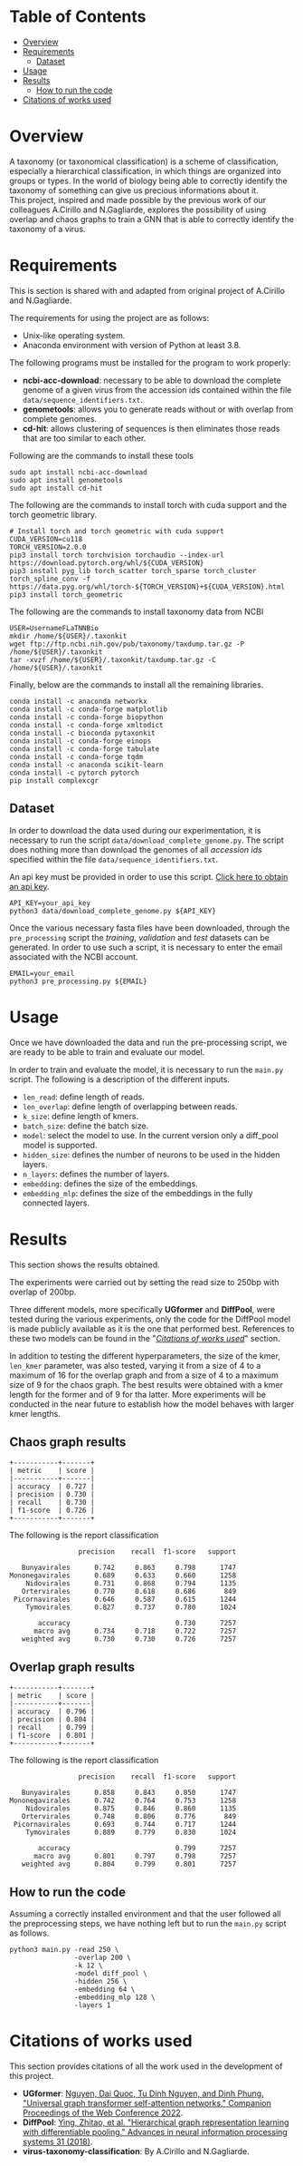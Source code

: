 # Table of Contents

* [Overview](#overview)
* [Requirements](#requirements)
  * [Dataset](#dataset)
* [Usage](#usage)
* [Results](#results)
  * [How to run the code](#how-to-run-the-code)
* [Citations of works used](#citations-of-works-used)

# Overview
A taxonomy (or taxonomical classification) is a scheme of classification, especially a hierarchical classification, in which things are organized into groups or types.
In the world of biology being able to correctly identify the taxonomy of something can give us precious informations about it.\
This project, inspired and made possible by the previous work of our colleagues A.Cirillo and N.Gagliarde, explores the possibility
of using overlap and chaos graphs to train a GNN that is able to correctly identify the taxonomy of a virus.

# Requirements
This is section is shared with and adapted from original project of A.Cirillo and N.Gagliarde.

The requirements for using the project are as follows:
* Unix-like operating system.
* Anaconda environment with version of Python at least 3.8.

The following programs must be installed for the program to work properly:
- **ncbi-acc-download**: necessary to be able to download the complete genome of a given virus from the accession 
ids contained within the file ```data/sequence_identifiers.txt```.
- **genometools**: allows you to generate reads without or with overlap from complete genomes.
- **cd-hit**: allows clustering of sequences is then eliminates those reads that are too similar to each other.

Following are the commands to install these tools

```shell
sudo apt install ncbi-acc-download
sudo apt install genometools
sudo apt install cd-hit
```

The following are the commands to install torch with cuda support and the torch geometric library.

```shell
# Install torch and torch geometric with cuda support
CUDA_VERSION=cu118
TORCH_VERSION=2.0.0
pip3 install torch torchvision torchaudio --index-url https://download.pytorch.org/whl/${CUDA_VERSION}
pip3 install pyg_lib torch_scatter torch_sparse torch_cluster torch_spline_conv -f https://data.pyg.org/whl/torch-${TORCH_VERSION}+${CUDA_VERSION}.html
pip3 install torch_geometric
```

The following are the commands to install taxonomy data from NCBI

```shell
USER=UsernameFLaTNNBio
mkdir /home/${USER}/.taxonkit
wget ftp://ftp.ncbi.nih.gov/pub/taxonomy/taxdump.tar.gz -P /home/${USER}/.taxonkit
tar -xvzf /home/${USER}/.taxonkit/taxdump.tar.gz -C /home/${USER}/.taxonkit
```

Finally, below are the commands to install all the remaining libraries.

```shell
conda install -c anaconda networkx
conda install -c conda-forge matplotlib
conda install -c conda-forge biopython
conda install -c conda-forge xmltodict
conda install -c bioconda pytaxonkit
conda install -c conda-forge einops
conda install -c conda-forge tabulate
conda install -c conda-forge tqdm
conda install -c anaconda scikit-learn
conda install -c pytorch pytorch
pip install complexcgr
```

## Dataset

In order to download the data used during our experimentation, it is necessary to run the script 
```data/download_complete_genome.py```. The script does nothing more than download the genomes of all 
*accession ids* specified within the file ```data/sequence_identifiers.txt```.

An api key must be provided in order to use this script.
[Click here to obtain an api key](https://support.nlm.nih.gov/knowledgebase/article/KA-05317/en-us).

```shell
API_KEY=your_api_key
python3 data/download_complete_genome.py ${API_KEY}
```

Once the various necessary fasta files have been downloaded, through the ```pre_processing``` script the *training*, 
*validation* and *test* datasets can be generated.
In order to use such a script, it is necessary to enter the email associated with the NCBI account.

```shell
EMAIL=your_email
python3 pre_processing.py ${EMAIL}
```

# Usage

Once we have downloaded the data and run the pre-processing script, we are ready to be able to train and 
evaluate our model.

In order to train and evaluate the model, it is necessary to run the ```main.py``` script.
The following is a description of the different inputs.

* ```len_read```: define length of reads.
* ```len_overlap```: define length of overlapping between reads.
* ```k_size```: define length of kmers.
* ```batch_size```: define the batch size.
* ```model```: select the model to use. In the current version only a diff_pool model is supported.
* ```hidden_size```: defines the number of neurons to be used in the hidden layers.
* ```n_layers```: defines the number of layers.
* ```embedding```: defines the size of the embeddings. 
* ```embedding_mlp```: defines the size of the embeddings in the fully connected layers. 

# Results

This section shows the results obtained.

The experiments were carried out by setting the read size to 250bp with overlap of 200bp.

Three different models, more specifically **UGformer** and **DiffPool**, were tested during the various 
experiments, only the code for the DiffPool model is made publicly available as it is the one that performed best. References to these two models can be found in the "*[Citations of works used](#citations-of-works-used)*" 
section. 

In addition to testing the different hyperparameters, the size of the kmer, ```len_kmer``` parameter, was also tested, 
varying it from a size of 4 to a maximum of 16 for the overlap graph and from a size of 4 to a maximum size of 9 for the chaos graph.
The best results were  obtained with a kmer length for the former and of 9 for tha latter. More experiments will be conducted in the near future to establish how the model behaves with larger kmer lengths.

## Chaos graph results

```shell
+-----------+-------+
| metric    | score |
|-----------+-------|
| accuracy  | 0.727 |
| precision | 0.730 |
| recall    | 0.730 |
| f1-score  | 0.726 |
+-----------+-------+
```

The following is the report classification

```shell
                 precision    recall  f1-score   support

   Bunyavirales      0.742     0.863     0.798      1747
Mononegavirales      0.689     0.633     0.660      1258
    Nidovirales      0.731     0.868     0.794      1135
   Ortervirales      0.770     0.618     0.686       849
 Picornavirales      0.646     0.587     0.615      1244
    Tymovirales      0.827     0.737     0.780      1024

       accuracy                          0.730      7257
      macro avg      0.734     0.718     0.722      7257
   weighted avg      0.730     0.730     0.726      7257

```

## Overlap graph results

```shell
+-----------+-------+
| metric    | score |
|-----------+-------|
| accuracy  | 0.796 |
| precision | 0.804 |
| recall    | 0.799 |
| f1-score  | 0.801 |
+-----------+-------+
```

The following is the report classification

```shell
                 precision    recall  f1-score   support

   Bunyavirales      0.858     0.843     0.850      1747
Mononegavirales      0.742     0.764     0.753      1258
    Nidovirales      0.875     0.846     0.860      1135
   Ortervirales      0.748     0.806     0.776       849
 Picornavirales      0.693     0.744     0.717      1244
    Tymovirales      0.889     0.779     0.830      1024

       accuracy                          0.799      7257
      macro avg      0.801     0.797     0.798      7257
   weighted avg      0.804     0.799     0.801      7257

```


## How to run the code

Assuming a correctly installed environment and that the user followed all the preprocessing steps, we have nothing left but to run the ```main.py``` script as follows.

```shell
python3 main.py -read 250 \
                -overlap 200 \
                -k 12 \
                -model diff_pool \
                -hidden 256 \
                -embedding 64 \
                -embedding_mlp 128 \
                -layers 1
```

# Citations of works used

This section provides citations of all the work used in the development of this project.

* **UGformer**: [Nguyen, Dai Quoc, Tu Dinh Nguyen, and Dinh Phung. "Universal graph transformer self-attention networks." 
Companion Proceedings of the Web Conference 2022](https://arxiv.org/abs/1909.11855).
* **DiffPool**: [Ying, Zhitao, et al. "Hierarchical graph representation learning with differentiable pooling." 
Advances in neural information processing systems 31 (2018)](https://arxiv.org/abs/1806.08804).
* **virus-taxonomy-classification**: By A.Cirillo and N.Gagliarde.
